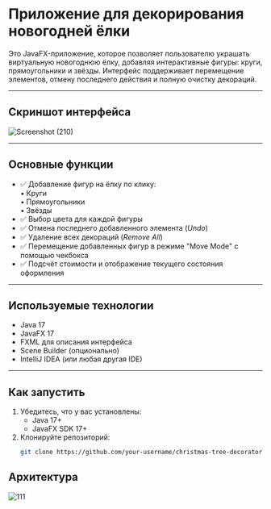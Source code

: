 #  Приложение для декорирования новогодней ёлки

Это JavaFX-приложение, которое позволяет пользователю украшать виртуальную новогоднюю ёлку, добавляя интерактивные фигуры: круги, прямоугольники и звёзды. Интерфейс поддерживает перемещение элементов, отмену последнего действия и полную очистку декораций.

---

##  Скриншот интерфейса

![Screenshot (210)](https://github.com/user-attachments/assets/626dc92f-e707-47bc-8e14-c6ca09b23484)


---

##  Основные функции

- ✅ Добавление фигур на ёлку по клику:  
  • Круги  
  • Прямоугольники  
  • Звёзды
- ✅ Выбор цвета для каждой фигуры
- ✅ Отмена последнего добавленного элемента (*Undo*)
- ✅ Удаление всех декораций (*Remove All*)
- ✅ Перемещение добавленных фигур в режиме "Move Mode" с помощью чекбокса
- ✅ Подсчёт стоимости и отображение текущего состояния оформления

---

##  Используемые технологии

- Java 17  
- JavaFX 17  
- FXML для описания интерфейса  
- Scene Builder (опционально)  
- IntelliJ IDEA (или любая другая IDE)

---

##  Как запустить

1. Убедитесь, что у вас установлены:
   - Java 17+
   - JavaFX SDK 17+
2. Клонируйте репозиторий:
   ```bash
   git clone https://github.com/your-username/christmas-tree-decorator.git


## Архитектура
![111](https://github.com/user-attachments/assets/b3d521ab-89fd-4677-a4fe-26001d02174c)




